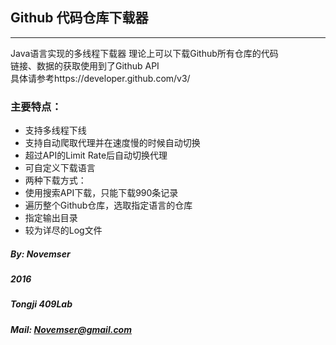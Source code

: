 ## Github 代码仓库下载器
---
Java语言实现的多线程下载器 理论上可以下载Github所有仓库的代码   
链接、数据的获取使用到了Github API  
具体请参考https://developer.github.com/v3/
### 主要特点：
 - 支持多线程下线
 - 支持自动爬取代理并在速度慢的时候自动切换
 - 超过API的Limit Rate后自动切换代理
 - 可自定义下载语言
 - 两种下载方式：
  - 使用搜索API下载，只能下载990条记录
  - 遍历整个Github仓库，选取指定语言的仓库
 - 指定输出目录
 - 较为详尽的Log文件

##### By: Novemser
##### 2016
##### Tongji 409Lab
##### Mail: Novemser@gmail.com
